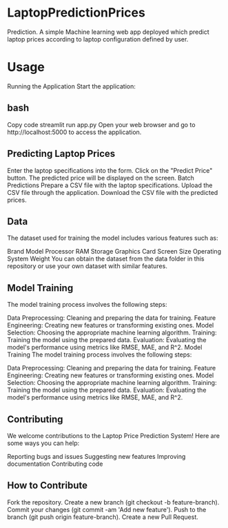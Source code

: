 # LaptopPredictionPrices
Prediction.
A simple Machine learning web app deployed which predict laptop prices according to laptop configuration defined by user.
# Usage
Running the Application
Start the application:

## bash
Copy code
streamlit run app.py
Open your web browser and go to http://localhost:5000 to access the application.

## Predicting Laptop Prices
Enter the laptop specifications into the form.
Click on the "Predict Price" button.
The predicted price will be displayed on the screen.
Batch Predictions
Prepare a CSV file with the laptop specifications.
Upload the CSV file through the application.
Download the CSV file with the predicted prices.
## Data
The dataset used for training the model includes various features such as:

Brand
Model
Processor
RAM
Storage
Graphics Card
Screen Size
Operating System
Weight
You can obtain the dataset from the data folder in this repository or use your own dataset with similar features.
## Model Training
The model training process involves the following steps:

Data Preprocessing: Cleaning and preparing the data for training.
Feature Engineering: Creating new features or transforming existing ones.
Model Selection: Choosing the appropriate machine learning algorithm.
Training: Training the model using the prepared data.
Evaluation: Evaluating the model's performance using metrics like RMSE, MAE, and R^2.
Model Training
The model training process involves the following steps:

Data Preprocessing: Cleaning and preparing the data for training.
Feature Engineering: Creating new features or transforming existing ones.
Model Selection: Choosing the appropriate machine learning algorithm.
Training: Training the model using the prepared data.
Evaluation: Evaluating the model's performance using metrics like RMSE, MAE, and R^2.

## Contributing
We welcome contributions to the Laptop Price Prediction System! Here are some ways you can help:

Reporting bugs and issues
Suggesting new features
Improving documentation
Contributing code

## How to Contribute
Fork the repository.
Create a new branch (git checkout -b feature-branch).
Commit your changes (git commit -am 'Add new feature').
Push to the branch (git push origin feature-branch).
Create a new Pull Request.
